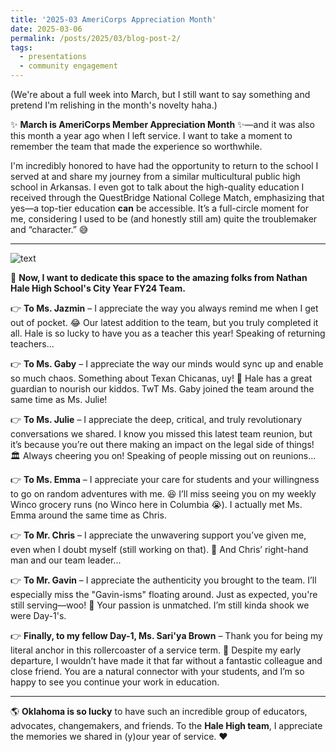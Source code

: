```yaml
---
title: '2025-03 AmeriCorps Appreciation Month'
date: 2025-03-06
permalink: /posts/2025/03/blog-post-2/
tags:
  - presentations
  - community engagement
---
```


(We're about a full week into March, but I still want to say something and pretend I'm relishing in the month's novelty haha.)  

✨ **March is AmeriCorps Member Appreciation Month** ✨—and it was also this month a year ago when I left service. I want to take a moment to remember the team that made the experience so worthwhile.  

I'm incredibly honored to have had the opportunity to return to the school I served at and share my journey from a similar multicultural public high school in Arkansas. I even got to talk about the high-quality education I received through the QuestBridge National College Match, emphasizing that yes—a top-tier education **can** be accessible. It’s a full-circle moment for me, considering I used to be (and honestly still am) quite the troublemaker and “character.” 😅  

---  

![text](images/2025-03-06_image2.jpeg)

💛 **Now, I want to dedicate this space to the amazing folks from Nathan Hale High School's City Year FY24 Team.**  

👉 **To Ms. Jazmin** – I appreciate the way you always remind me when I get out of pocket. 😂 Our latest addition to the team, but you truly completed it all. Hale is so lucky to have you as a teacher this year! Speaking of returning teachers...  

👉 **To Ms. Gaby** – I appreciate the way our minds would sync up and enable so much chaos. Something about Texan Chicanas, uy! 🤭 Hale has a great guardian to nourish our kiddos. TwT Ms. Gaby joined the team around the same time as Ms. Julie!  

👉 **To Ms. Julie** – I appreciate the deep, critical, and truly revolutionary conversations we shared. I know you missed this latest team reunion, but it’s because you’re out there making an impact on the legal side of things! 🏛️ Always cheering you on! Speaking of people missing out on reunions...  

👉 **To Ms. Emma** – I appreciate your care for students and your willingness to go on random adventures with me. 😆 I’ll miss seeing you on my weekly Winco grocery runs (no Winco here in Columbia 😭). I actually met Ms. Emma around the same time as Chris.  

👉 **To Mr. Chris** – I appreciate the unwavering support you’ve given me, even when I doubt myself (still working on that). 💙 And Chris’ right-hand man and our team leader...  

👉 **To Mr. Gavin** – I appreciate the authenticity you brought to the team. I’ll especially miss the "Gavin-isms" floating around. Just as expected, you're still serving—woo! 🚀 Your passion is unmatched. I’m still kinda shook we were Day-1's.  

👉 **Finally, to my fellow Day-1, Ms. Sari'ya Brown** – Thank you for being my literal anchor in this rollercoaster of a service term. 🎢 Despite my early departure, I wouldn’t have made it that far without a fantastic colleague and close friend. You are a natural connector with your students, and I’m so happy to see you continue your work in education.  

---  

🌎 **Oklahoma is so lucky** to have such an incredible group of educators, advocates, changemakers, and friends. To the **Hale High team**, I appreciate the memories we shared in (y)our year of service. ❤️
